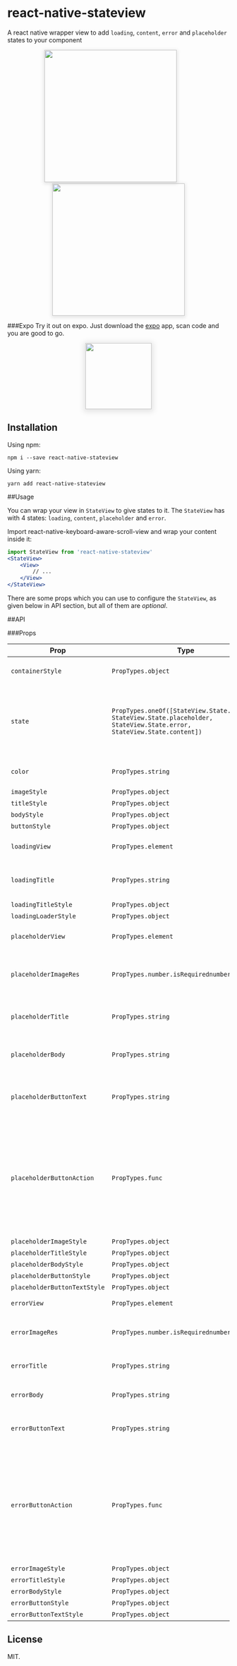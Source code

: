 # react-native-stateview

A react native wrapper view to add `loading`, `content`, `error` and `placeholder` states to your component

<p align="center">
    <img style="box-shadow: 0 2px 8px 2px rgba(0,0,0,.1)" src="art/demo_ios.gif" alt="" width="300">
    &nbsp;&nbsp;&nbsp;&nbsp;&nbsp;&nbsp;&nbsp;&nbsp;
    <img style="box-shadow: 0 2px 8px 2px rgba(0,0,0,.1)" src="art/demo_android.gif" alt="" width="300">
</p>

###Expo
Try it out on expo. Just download the [expo](https://expo.io/) app, scan code and you are good to go.

<p align="center">
<img style="box-shadow: 0 2px 12px 4px rgba(0,0,0,.1)" src="art/qr.png" alt="" width="150">
</p>

## Installation

Using npm:

```shell
npm i --save react-native-stateview
```

Using yarn:

```shell
yarn add react-native-stateview
```

##Usage

You can wrap your view in `StateView` to give states to it. The `StateView` has with 4 states: `loading`, `content`, `placeholder` and `error`.

Import react-native-keyboard-aware-scroll-view and wrap your content inside it:

```jsx
import StateView from 'react-native-stateview'
<StateView>
    <View>
        // ...
    </View>
</StateView>
```

There are some props which you can use to configure the `StateView`, as given below in API section, but all of them are *optional*.

##API

###Props

| **Prop** | **Type** | **Defaults** | **Required** | **Description** |
|----------|----------|--------------|--------------|-----------------|
| `containerStyle` | `PropTypes.object` | `{}` |  | Style of container view |
| `state` | `PropTypes.oneOf([StateView.State.loading, StateView.State.placeholder, StateView.State.error, StateView.State.content])` | `StateView.State.loading` |  | The mode of StateView is in. One of `loading`, `content`, `error` and `placeholder` |
| `color` | `PropTypes.string` | `'#000'` |  | A general tint color for all views |
| `imageStyle` | `PropTypes.object` | `{}` |  | ... |
| `titleStyle` | `PropTypes.object` | `{}` |  | ... |
| `bodyStyle` | `PropTypes.object` | `{}` |  | ... |
| `buttonStyle` | `PropTypes.object` | `{}` |  | ... |
| `loadingView` | `PropTypes.element` | `undefined` |  | A custom loading view |
| `loadingTitle` | `PropTypes.string` | `''` |  | The title for the default loading view |
| `loadingTitleStyle` | `PropTypes.object` | `{}` |  | ... |
| `loadingLoaderStyle` | `PropTypes.object` | `{}` |  | ... |
| `placeholderView` | `PropTypes.element` | `undefined` |  | A custom placeholder view |
| `placeholderImageRes` | `PropTypes.number.isRequirednumber` | NA | Yes | Image resource id of the placeholder view image |
| `placeholderTitle` | `PropTypes.string` | `''` |  | Title text of the placeholder view |
| `placeholderBody` | `PropTypes.string` | `''` |  | Body text of the placeholder view |
| `placeholderButtonText` | `PropTypes.string` | `''` |  | Action button text of the placeholder view |
| `placeholderButtonAction` | `PropTypes.func` | `() => {}` |  | Function that is executed when the placeholder view button is clicked. The button is not rendered if this is `null` or `undefined` |
| `placeholderImageStyle` | `PropTypes.object` | `{}` |  | ... |
| `placeholderTitleStyle` | `PropTypes.object` | `{}` |  | ... |
| `placeholderBodyStyle` | `PropTypes.object` | `{}` |  | ... |
| `placeholderButtonStyle` | `PropTypes.object` | `{}` |  | ... |
| `placeholderButtonTextStyle` | `PropTypes.object` | `{}` |  | ... |
| `errorView` | `PropTypes.element` | `undefined` |  | A custom error view |
| `errorImageRes` | `PropTypes.number.isRequirednumber` | NA | Yes | Image resource id of the error view image |
| `errorTitle` | `PropTypes.string` | `''` |  | Title text of the error view |
| `errorBody` | `PropTypes.string` | `''` |  | Body text of the error view |
| `errorButtonText` | `PropTypes.string` | `''` |  | Action button text of the error view |
| `errorButtonAction` | `PropTypes.func` | `() => {}` |  | Function that is executed when the error view button is clicked. The button is not rendered if this is `null` or `undefined` |
| `errorImageStyle` | `PropTypes.object` | `{}` |  | ... |
| `errorTitleStyle` | `PropTypes.object` | `{}` |  | ... |
| `errorBodyStyle` | `PropTypes.object` | `{}` |  | ... |
| `errorButtonStyle` | `PropTypes.object` | `{}` |  | ... |
| `errorButtonTextStyle` | `PropTypes.object` | `{}` |  | ... |

## License

MIT.

